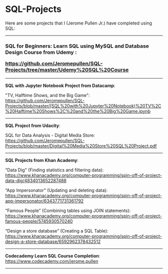 # SQL-Projects

Here are some projects that I (Jerome Pullen Jr.) have completed using SQL:
_________________________________________

<h3>SQL for Beginners: Learn SQL using MySQL and Database Design Course from Udemy :

https://github.com/Jeromepullen/SQL-Projects/tree/master/Udemy%20SQL%20Course
</h3>

_________________________________________


<b>SQL with Jupyter Notebook Project from Datacamp</b>: 

"TV, Halftime Shows, and the Big Game":
https://github.com/Jeromepullen/SQL-Projects/blob/master/(SQL%20with%20Jupyter%20Notebook)%20TV%2C%20Halftime%20Shows%2C%20and%20the%20Big%20Game.ipynb

_________________________________________

<b>SQL Project from Udacity</b>:

SQL for Data Analysis - Digital Media Store:
https://github.com/Jeromepullen/SQL-Projects/blob/master/Digital%20Media%20Store%20SQL%20Project.pdf

_________________________________________

<b>SQL Projects from Khan Academy</b>:

“Data Dig" (Finding statistics and filtering data):
https://www.khanacademy.org/computer-programming/spin-off-of-project-data-dig/4834013652287488

“App Impersonator" (Updating and deleting data):
https://www.khanacademy.org/computer-programming/spin-off-of-project-app-impersonator/6343771731361792

“Famous People” (Combining tables using JOIN statements):
https://www.khanacademy.org/computer-programming/spin-off-of-project-famous-people/5745930570240

“Design a store database” (Creating a SQL Table):
https://www.khanacademy.org/computer-programming/spin-off-of-project-design-a-store-database/6592962378432512

_________________________________________

<b>Codecademy Learn SQL Course Completion</b>:
https://www.codecademy.com/jerome.pullen

________________________________________
